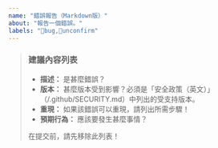 ```yaml
---
name: "錯誤報告（Markdown版）"
about: "報告一個錯誤。"
labels: "🐛bug,🔵unconfirm"
---
```

> ### 建議內容列表
>
> - **描述：** 是甚麼錯誤？
> - **版本：** 甚麼版本受到影響？必須是「安全政策（英文）」（/.github/SECURITY.md）中列出的受支持版本。
> - **重現：** 如果該錯誤可以重現，請列出所需步驟！
> - **預期行為：** 應該要發生甚麼事情？
>
> 在提交前，請先移除此列表！
